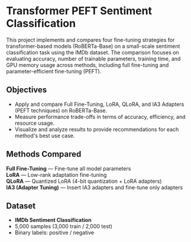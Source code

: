 # Transformer PEFT Sentiment Classification

This project implements and compares four fine-tuning strategies for transformer-based models (RoBERTa-Base) on a small-scale sentiment classification task using the IMDb dataset. The comparison focuses on evaluating accuracy, number of trainable parameters, training time, and GPU memory usage across methods, including full fine-tuning and parameter-efficient fine-tuning (PEFT).

## Objectives

- Apply and compare Full Fine-Tuning, LoRA, QLoRA, and IA3 Adapters (PEFT techniques) on RoBERTa-Base.
- Measure performance trade-offs in terms of accuracy, efficiency, and resource usage.
- Visualize and analyze results to provide recommendations for each method's best use case.

## Methods Compared

**Full Fine-Tuning** — Fine-tune all model parameters  
**LoRA** — Low-rank adaptation fine-tuning  
**QLoRA** — Quantized LoRA (4-bit quantization + LoRA adapters)  
**IA3 (Adapter Tuning)** — Insert IA3 adapters and fine-tune only adapters  

## Dataset

- **IMDb Sentiment Classification**  
- 5,000 samples (3,000 train / 2,000 test)  
- Binary labels: positive / negative  

